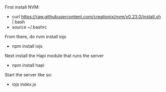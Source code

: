 First install NVM:

* curl https://raw.githubusercontent.com/creationix/nvm/v0.23.0/install.sh | bash
* source ~/.bashrc 

From there, do nvm install iojs

* npm install iojs

Next install the Hapi module that runs the server

* npm install hapi

Start the server like so:

* iojs index.js
